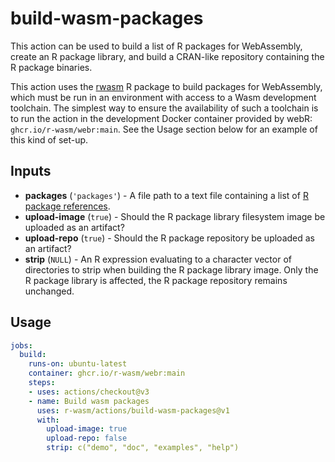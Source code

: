 # build-wasm-packages

This action can be used to build a list of R packages for WebAssembly, create an R package library, and build a CRAN-like repository containing the R package binaries.

This action uses the [rwasm](https://r-wasm.github.io/rwasm/) R package to build packages for WebAssembly, which must be run in an environment with access to a Wasm development toolchain. The simplest way to ensure the availability of such a toolchain is to run the action in the development Docker container provided by webR: `ghcr.io/r-wasm/webr:main`. See the Usage section below for an example of this kind of set-up.

## Inputs

* **packages** (`'packages'`) - A file path to a text file containing a list of [R package references](https://r-lib.github.io/pkgdepends/reference/pkg_refs.html).
* **upload-image** (`true`) - Should the R package library filesystem image be uploaded as an artifact?
* **upload-repo** (`true`) - Should the R package repository be uploaded as an artifact?
* **strip** (`NULL`) - An R expression evaluating to a character vector of directories to strip when building the R package library image. Only the R package library is affected, the R package repository remains unchanged.

## Usage

```yaml
jobs:
  build:
    runs-on: ubuntu-latest
    container: ghcr.io/r-wasm/webr:main
    steps:
    - uses: actions/checkout@v3
    - name: Build wasm packages
      uses: r-wasm/actions/build-wasm-packages@v1
      with:
        upload-image: true
        upload-repo: false
        strip: c("demo", "doc", "examples", "help")
```

